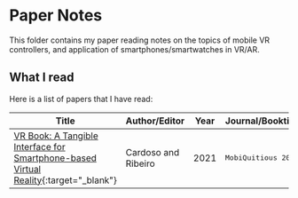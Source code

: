 # Paper Notes
This folder contains my paper reading notes on the topics of mobile VR controllers, and application of smartphones/smartwatches in VR/AR.

## What I read
Here is a list of papers that I have read:

| Title | Author/Editor | Year | Journal/Booktitle | Notes |
|-------|---------------|------|-------------------|-------|
|[VR Book: A Tangible Interface for Smartphone-based Virtual Reality](https://doi.org/10.1145/3448891.3448901){:target="\_blank"}| Cardoso and Ribeiro | 2021 | <kbd>MobiQuitious 2020</kbd> | vr_book.md |

